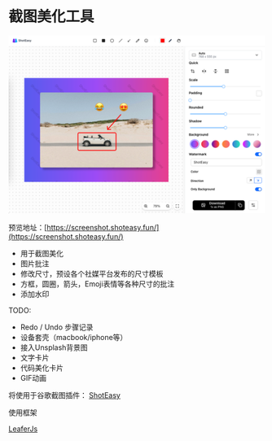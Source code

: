 # 截图美化工具

![preview](https://github.com/CH563/image-beautifier/blob/main/preview.png)

预览地址：[https://screenshot.shoteasy.fun/](https://screenshot.shoteasy.fun/)

- 用于截图美化
- 图片批注
- 修改尺寸，预设各个社媒平台发布的尺寸模板
- 方框，圆圈，箭头，Emoji表情等各种尺寸的批注
- 添加水印


TODO:

- Redo / Undo 步骤记录
- 设备套壳（macbook/iphone等）
- 接入Unsplash背景图
- 文字卡片
- 代码美化卡片
- GIF动画

将使用于谷歌截图插件： [ShotEasy](https://chromewebstore.google.com/detail/nmppkehciohcgcehlnifgeokgioidknh)

使用框架

[LeaferJs](https://github.com/leaferjs/ui)

